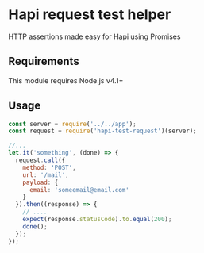 # Hapi request test helper

HTTP assertions made easy for Hapi using Promises

## Requirements

This module requires Node.js v4.1+


## Usage

```javascript
const server = require('../../app');
const request = require('hapi-test-request')(server);

//...
let.it('something', (done) => {
  request.call({
  	method: 'POST',
  	url: '/mail',
  	payload: {
  	  email: 'someemail@email.com'
  	}
  }).then((response) => {
    // ....
    expect(response.statusCode).to.equal(200);
    done();
  });
});
```
